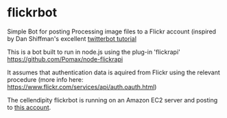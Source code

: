 # flickrbot
Simple Bot for posting Processing image files to a Flickr account (inspired by Dan Shiffman's excellent  <a href="https://www.youtube.com/playlist?list=PLRqwX-V7Uu6atTSxoRiVnSuOn6JHnq2yV">twitterbot tutorial</a>

This is a bot built to run in node.js using the plug-in 'flickrapi' https://github.com/Pomax/node-flickrapi

It assumes that authentication data is aquired from Flickr using the relevant procedure (more info here: https://www.flickr.com/services/api/auth.oauth.html)

The cellendipity flickrbot is running on an Amazon EC2 server and posting to <a href="https://www.flickr.com/photos/144469250@N07/">this account</a>.
